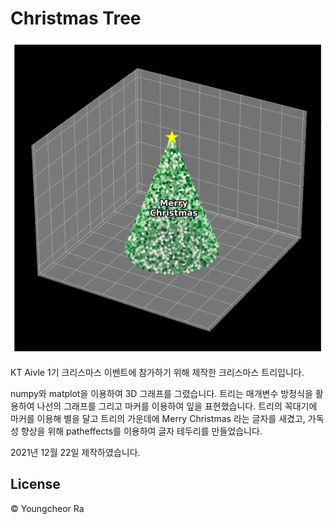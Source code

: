 # Christmas Tree

![Christmas Tree](1.png)

KT Aivle 1기 크리스마스 이벤트에 참가하기 위해 제작한 크리스마스 트리입니다.

numpy와 matplot을 이용하여 3D 그래프를 그렸습니다. 트리는 매개변수 방정식을 활용하여 나선의 그래프를 그리고 마커를 이용하여 잎을 표현했습니다. 트리의 꼭대기에 마커를 이용해 별을 달고 트리의 가운데에 Merry Christmas 라는 글자를 새겼고, 가독성 향상을 위해 patheffects를 이용하여 글자 테두리를 만들었습니다.

2021년 12월 22일 제작하였습니다.

## License

© Youngcheor Ra